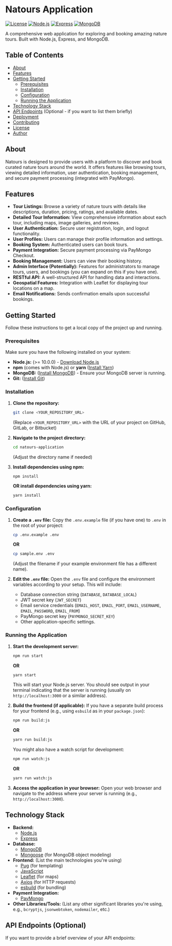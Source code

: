 # Natours Application

[![License](https://img.shields.io/badge/License-MIT-yellow.svg)](https://opensource.org/licenses/MIT)
[![Node.js](https://img.shields.io/badge/node.js-%3E%3D10.0.0-green.svg)](https://nodejs.org/en/)
[![Express](https://img.shields.io/badge/express-%5E4.21.2-blue.svg)](https://expressjs.com/)
[![MongoDB](https://img.shields.io/badge/mongodb-%5E5.13.23-brightgreen.svg)](https://www.mongodb.com/)

A comprehensive web application for exploring and booking amazing nature tours. Built with Node.js, Express, and MongoDB.

## Table of Contents

- [About](#about)
- [Features](#features)
- [Getting Started](#getting-started)
  - [Prerequisites](#prerequisites)
  - [Installation](#installation)
  - [Configuration](#configuration)
  - [Running the Application](#running-the-application)
- [Technology Stack](#technology-stack)
- [API Endpoints](#api-endpoints) (Optional - if you want to list them briefly)
- [Deployment](#deployment)
- [Contributing](#contributing)
- [License](#license)
- [Author](#author)

## About

Natours is designed to provide users with a platform to discover and book curated nature tours around the world. It offers features like browsing tours, viewing detailed information, user authentication, booking management, and secure payment processing (integrated with PayMongo).

## Features

- **Tour Listings:** Browse a variety of nature tours with details like descriptions, duration, pricing, ratings, and available dates.
- **Detailed Tour Information:** View comprehensive information about each tour, including maps, image galleries, and reviews.
- **User Authentication:** Secure user registration, login, and logout functionality.
- **User Profiles:** Users can manage their profile information and settings.
- **Booking System:** Authenticated users can book tours.
- **Payment Integration:** Secure payment processing via PayMongo Checkout.
- **Booking Management:** Users can view their booking history.
- **Admin Interface (Potentially):** Features for administrators to manage tours, users, and bookings (you can expand on this if you have one).
- **RESTful API:** A well-structured API for handling data and interactions.
- **Geospatial Features:** Integration with Leaflet for displaying tour locations on a map.
- **Email Notifications:** Sends confirmation emails upon successful bookings.

## Getting Started

Follow these instructions to get a local copy of the project up and running.

### Prerequisites

Make sure you have the following installed on your system:

- **Node.js:** (>= 10.0.0) - [Download Node.js](https://nodejs.org/)
- **npm** (comes with Node.js) or **yarn** ([Install Yarn](https://yarnpkg.com/getting-started/installation))
- **MongoDB:** ([Install MongoDB](https://www.mongodb.com/docs/manual/installation/)) - Ensure your MongoDB server is running.
- **Git:** ([Install Git](https://git-scm.com/book/en/v2/Getting-Started-Installing-Git))

### Installation

1.  **Clone the repository:**

    ```bash
    git clone <YOUR_REPOSITORY_URL>
    ```

    (Replace `<YOUR_REPOSITORY_URL>` with the URL of your project on GitHub, GitLab, or Bitbucket)

2.  **Navigate to the project directory:**

    ```bash
    cd natours-application
    ```

    (Adjust the directory name if needed)

3.  **Install dependencies using npm:**
    ```bash
    npm install
    ```
    **OR install dependencies using yarn:**
    ```bash
    yarn install
    ```

### Configuration

1.  **Create a `.env` file:** Copy the `.env.example` file (if you have one) to `.env` in the root of your project:

    ```bash
    cp .env.example .env
    ```

    **OR**

    ```bash
    cp sample.env .env
    ```

    (Adjust the filename if your example environment file has a different name).

2.  **Edit the `.env` file:** Open the `.env` file and configure the environment variables according to your setup. This will include:
    - Database connection string (`DATABASE`, `DATABASE_LOCAL`)
    - JWT secret key (`JWT_SECRET`)
    - Email service credentials (`EMAIL_HOST`, `EMAIL_PORT`, `EMAIL_USERNAME`, `EMAIL_PASSWORD`, `EMAIL_FROM`)
    - PayMongo secret key (`PAYMONGO_SECRET_KEY`)
    - Other application-specific settings.

### Running the Application

1.  **Start the development server:**

    ```bash
    npm run start
    ```

    **OR**

    ```bash
    yarn start
    ```

    This will start your Node.js server. You should see output in your terminal indicating that the server is running (usually on `http://localhost:3000` or a similar address).

2.  **Build the frontend (if applicable):** If you have a separate build process for your frontend (e.g., using `esbuild` as in your `package.json`):

    ```bash
    npm run build:js
    ```

    **OR**

    ```bash
    yarn run build:js
    ```

    You might also have a watch script for development:

    ```bash
    npm run watch:js
    ```

    **OR**

    ```bash
    yarn run watch:js
    ```

3.  **Access the application in your browser:** Open your web browser and navigate to the address where your server is running (e.g., `http://localhost:3000`).

## Technology Stack

- **Backend:**
  - [Node.js](https://nodejs.org/)
  - [Express](https://expressjs.com/)
- **Database:**
  - [MongoDB](https://www.mongodb.com/)
  - [Mongoose](https://mongoosejs.com/) (for MongoDB object modeling)
- **Frontend:** (List the main technologies you're using)
  - [Pug](https://pugjs.org/) (for templating)
  - [JavaScript](https://www.javascript.com/)
  - [Leaflet](https://leafletjs.com/) (for maps)
  - [Axios](https://axios-http.com/) (for HTTP requests)
  - [esbuild](https://esbuild.github.io/) (for bundling)
- **Payment Integration:**
  - [PayMongo](https://paymongo.com/)
- **Other Libraries/Tools:** (List any other significant libraries you're using, e.g., `bcryptjs`, `jsonwebtoken`, `nodemailer`, etc.)

## API Endpoints (Optional)

If you want to provide a brief overview of your API endpoints:
